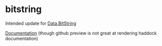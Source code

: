 # bitstring
Intended update for [Data.BitString](https://hackage.haskell.org/package/bitstring-0.0.0)

[Documentation](https://htmlpreview.github.io/?https://raw.githubusercontent.com/kozlov721/bitstring/master/docs/index.html)
(though github preview is not great at rendering haddock documentation)
